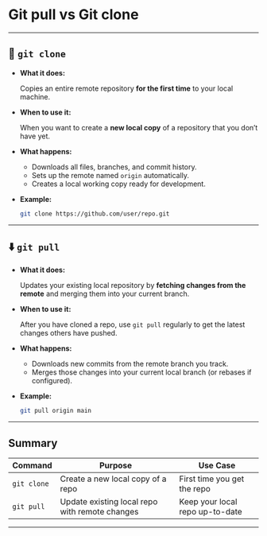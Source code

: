 # Git pull vs Git clone

---

## 🔄 `git clone`

- **What it does:**
    
    Copies an entire remote repository **for the first time** to your local machine.
    
- **When to use it:**
    
    When you want to create a **new local copy** of a repository that you don’t have yet.
    
- **What happens:**
    - Downloads all files, branches, and commit history.
    - Sets up the remote named `origin` automatically.
    - Creates a local working copy ready for development.
- **Example:**
    
    ```bash
    git clone https://github.com/user/repo.git
    
    ```
    

---

## ⬇️ `git pull`

- **What it does:**
    
    Updates your existing local repository by **fetching changes from the remote** and merging them into your current branch.
    
- **When to use it:**
    
    After you have cloned a repo, use `git pull` regularly to get the latest changes others have pushed.
    
- **What happens:**
    - Downloads new commits from the remote branch you track.
    - Merges those changes into your current local branch (or rebases if configured).
- **Example:**
    
    ```bash
    git pull origin main
    
    ```
    

---

## Summary

| Command | Purpose | Use Case |
| --- | --- | --- |
| `git clone` | Create a new local copy of a repo | First time you get the repo |
| `git pull` | Update existing local repo with remote changes | Keep your local repo up-to-date |

---
